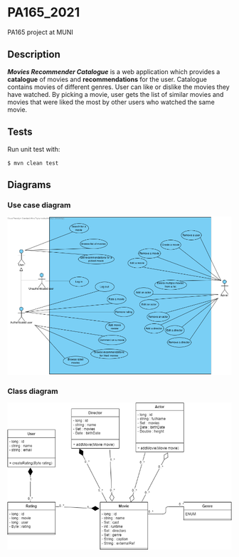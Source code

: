 # PA165_2021
PA165 project at MUNI

## Description  

**_Movies Recommender Catalogue_** is a web application which provides a **catalogue** of movies and **recommendations** 
for the user. Catalogue contains movies of different genres. User can like or dislike the movies they have watched.
By picking a movie, user gets the list of similar movies and movies that were liked
the most by other users who watched the same movie. 

## Tests
Run unit test with:
```
$ mvn clean test
```

## Diagrams

### Use case diagram
![Use case diagram](doc/use_case_diagram.png)

### Class diagram
![Class diagram](doc/class_diagram.png)
